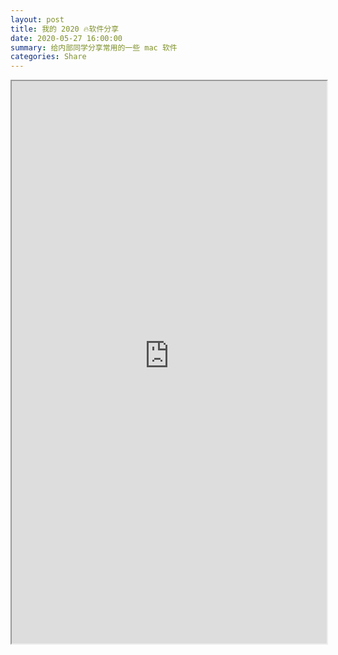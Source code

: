 ```yaml
---
layout: post
title: 我的 2020 🔥软件分享
date: 2020-05-27 16:00:00
summary: 给内部同学分享常用的一些 mac 软件
categories: Share
---
```


<iframe src="https://qpluspicture.oss-cn-beijing.aliyuncs.com/gYjcPy/🔥%20软件分享.pdf" width="100%" height="900px" marginwidth="0" marginheight="0" scrolling="no" allowtransparency="yes" type="application/pdf"></iframe>
